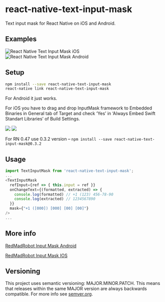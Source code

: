 # react-native-text-input-mask
Text input mask for React Native on iOS and Android.

## Examples

![React Native Text Input Mask iOS](https://s3.amazonaws.com/react-native-text-input-mask/react-native-text-input-mask-ios.gif)
![React Native Text Input Mask Android](https://s3.amazonaws.com/react-native-text-input-mask/react-native-text-input-mask-android-updated.gif)

## Setup

```bash
npm install --save react-native-text-input-mask
react-native link react-native-text-input-mask
```
For Android it just works.

For iOS you have to drag and drop InputMask framework to Embedded Binaries in General tab of Target and check ‘Yes’ in ‘Always Embed Swift Standart Libraries’ of Build Settings.

![](https://cdn-images-1.medium.com/max/2000/1*J0TPrRhkAKspVvv-JaZHjA.png)
![](https://cdn-images-1.medium.com/max/1600/1*j7VdY3g9_Vz6YTki3T17CQ.png)

For RN 0.47 use 0.3.2 version – `npm install --save react-native-text-input-mask@0.3.2`

## Usage

```javascript
import TextInputMask from 'react-native-text-input-mask';
...
<TextInputMask
  refInput={ref => { this.input = ref }}
  onChangeText={(formatted, extracted) => {
    console.log(formatted) // +1 (123) 456-78-90
    console.log(extracted) // 1234567890
  }}
  mask={"+1 ([000]) [000] [00] [00]"}
/>
...
```

## More info

[RedMadRobot Input Mask Android](https://github.com/RedMadRobot/input-mask-android)

[RedMadRobot Input Mask IOS](https://github.com/RedMadRobot/input-mask-ios)

## Versioning

This project uses semantic versioning: MAJOR.MINOR.PATCH.
This means that releases within the same MAJOR version are always backwards compatible. For more info see [semver.org](http://semver.org/).

